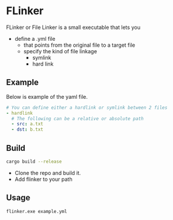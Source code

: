 # FLinker

FLinker or File Linker is a small executable that lets you

* define a .yml file 
    * that points from the original file to a target file
    * specify the kind of file linkage
        * symlink
        * hard link

## Example

Below is example of the yaml file.

```yml
# You can define either a hardlink or symlink between 2 files
- hardlink
  # The following can be a relative or absolute path
  - src: a.txt 
  - dst: b.txt
```

## Build

```bash
cargo build --release
```
* Clone the repo and build it.
* Add flinker to your path

## Usage
```
flinker.exe example.yml
```
